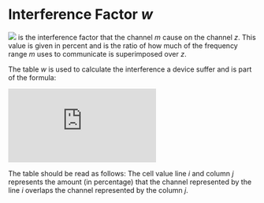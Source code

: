 # Interference Factor *w*

 <img src="http://latex.codecogs.com/gif.latex?%5Clarge%20w%5E%7Bz%2Cm%7D" /> is the interference factor that the channel *m* cause on the channel *z*. This value is given in percent and is the ratio of how much of the frequency range *m* uses to communicate is superimposed over *z*.

 The table *w* is used to calculate the interference a device suffer and is part of the formula:

 ![equation](http://latex.codecogs.com/gif.latex?%5Clarge%20I_%7Bi%2Cj%7D%5E%7Bz%2Cm%7D%20%3D%20%5Cfrac%7Bw%5E%7Bz%2Cm%7D%20%5Ctimes%20P_%7Bj%7D%5E%7Bm%7D%7D%7BPL%28d_%7Bi%2Cj%7D%29%7D)

 The table should be read as follows: The cell value line *i* and column *j* represents the amount (in percentage) that the channel represented by the line *i* overlaps the channel represented by the column *j*.